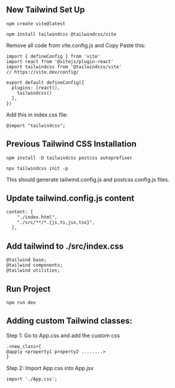 ## New Tailwind Set Up
```
npm create vite@latest
```
```
npm install tailwindcss @tailwindcss/vite
```

Remove all code from vite.config.js and Copy Paste this:
```
import { defineConfig } from 'vite'
import react from '@vitejs/plugin-react'
import tailwindcss from '@tailwindcss/vite'
// https://vite.dev/config/

export default defineConfig({
  plugins: [react(),
    tailwindcss()
  ],
})

```

Add this in index.css file:
```
@import "tailwindcss";
```

## Previous Tailwind CSS Installation
```
npm install -D tailwindcss postcss autoprefixer
```
```
npx tailwindcss init -p
```
This should generate tailwind.config.js and postcss.config.js files.

## Update tailwind.config.js content
```
content: [
    "./index.html",
    "./src/**/*.{js,ts,jsx,tsx}",
  ],
```

## Add tailwind to ./src/index.css
```
@tailwind base;
@tailwind components;
@tailwind utilities;
```

## Run Project
```
npm run dev
```

## Adding custom Tailwind classes:
Step 1: Go to App.css and add the custom css
```
.<new_class>{
@apply <property1 property2 ........>
}
```
Step 2: Import App.css into App.jsx
```
import './App.css';
```
